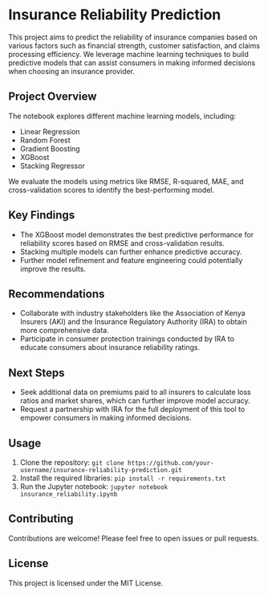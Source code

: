 # Insurance Reliability Prediction

This project aims to predict the reliability of insurance companies based on various factors such as financial strength, customer satisfaction, and claims processing efficiency. We leverage machine learning techniques to build predictive models that can assist consumers in making informed decisions when choosing an insurance provider.

## Project Overview

The notebook explores different machine learning models, including:

- Linear Regression
- Random Forest
- Gradient Boosting
- XGBoost
- Stacking Regressor

We evaluate the models using metrics like RMSE, R-squared, MAE, and cross-validation scores to identify the best-performing model.

## Key Findings

- The XGBoost model demonstrates the best predictive performance for reliability scores based on RMSE and cross-validation results.
- Stacking multiple models can further enhance predictive accuracy.
- Further model refinement and feature engineering could potentially improve the results.

## Recommendations

- Collaborate with industry stakeholders like the Association of Kenya Insurers (AKI) and the Insurance Regulatory Authority (IRA) to obtain more comprehensive data.
- Participate in consumer protection trainings conducted by IRA to educate consumers about insurance reliability ratings.

## Next Steps

- Seek additional data on premiums paid to all insurers to calculate loss ratios and market shares, which can further improve model accuracy.
- Request a partnership with IRA for the full deployment of this tool to empower consumers in making informed decisions.

## Usage

1. Clone the repository: `git clone https://github.com/your-username/insurance-reliability-prediction.git`
2. Install the required libraries: `pip install -r requirements.txt`
3. Run the Jupyter notebook: `jupyter notebook insurance_reliability.ipynb`

## Contributing

Contributions are welcome! Please feel free to open issues or pull requests.

## License

This project is licensed under the MIT License.
